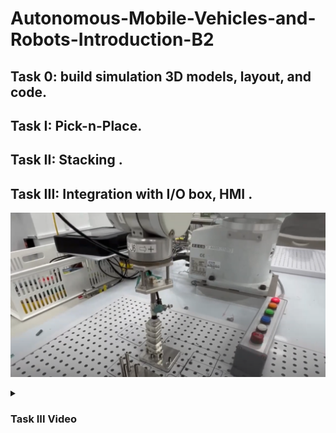 # Autonomous-Mobile-Vehicles-and-Robots-Introduction-B2


## Task 0: build simulation 3D models, layout, and code.  

## Task  I: Pick-n-Place.

## Task II: Stacking .

## Task III: Integration with I/O box, HMI .

[![IMAGE ALT TEXT](https://github.com/diaking007/Autonomous-Mobile-Vehicles-and-Robots-Introduction-B2/blob/main/Task%20III%20Video.png)](https://youtu.be/T5CafZBQyEs)


<details>
<summary><h3>Task III Video<h3></summary>

```
城市輸入

```

</details>
